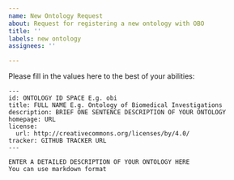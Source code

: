 ```yaml
---
name: New Ontology Request
about: Request for registering a new ontology with OBO
title: ''
labels: new ontology
assignees: ''

---
```


Please fill in the values here to the best of your abilities:

```
---
id: ONTOLOGY ID SPACE E.g. obi
title: FULL NAME E.g. Ontology of Biomedical Investigations
description: BRIEF ONE SENTENCE DESCRIPTION OF YOUR ONTOLOGY
homepage: URL
license:
  url: http://creativecommons.org/licenses/by/4.0/
tracker: GITHUB TRACKER URL
---

ENTER A DETAILED DESCRIPTION OF YOUR ONTOLOGY HERE
You can use markdown format

```
